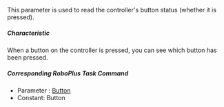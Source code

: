 
This parameter is used to read the controller's button status (whether it is pressed).
 
##### Characteristic

When a button on the controller is pressed, you can see which button has been pressed.
 
##### Corresponding RoboPlus Task Command

- Parameter : [Button]
- Constant: Button

[Button]: /docs/en/software/rplus1/task/programming_02/#button
